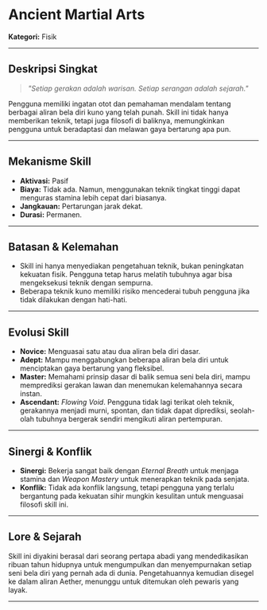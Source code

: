 # Ancient Martial Arts

**Kategori:** Fisik

---

## Deskripsi Singkat
> *"Setiap gerakan adalah warisan. Setiap serangan adalah sejarah."*

Pengguna memiliki ingatan otot dan pemahaman mendalam tentang berbagai aliran bela diri kuno yang telah punah. Skill ini tidak hanya memberikan teknik, tetapi juga filosofi di baliknya, memungkinkan pengguna untuk beradaptasi dan melawan gaya bertarung apa pun.

---

## Mekanisme Skill
*   **Aktivasi:** Pasif
*   **Biaya:** Tidak ada. Namun, menggunakan teknik tingkat tinggi dapat menguras stamina lebih cepat dari biasanya.
*   **Jangkauan:** Pertarungan jarak dekat.
*   **Durasi:** Permanen.

---

## Batasan & Kelemahan
*   Skill ini hanya menyediakan pengetahuan teknik, bukan peningkatan kekuatan fisik. Pengguna tetap harus melatih tubuhnya agar bisa mengeksekusi teknik dengan sempurna.
*   Beberapa teknik kuno memiliki risiko mencederai tubuh pengguna jika tidak dilakukan dengan hati-hati.

---

## Evolusi Skill
*   **Novice:** Menguasai satu atau dua aliran bela diri dasar.
*   **Adept:** Mampu menggabungkan beberapa aliran bela diri untuk menciptakan gaya bertarung yang fleksibel.
*   **Master:** Memahami prinsip dasar di balik semua seni bela diri, mampu memprediksi gerakan lawan dan menemukan kelemahannya secara instan.
*   **Ascendant:** *Flowing Void*. Pengguna tidak lagi terikat oleh teknik, gerakannya menjadi murni, spontan, dan tidak dapat diprediksi, seolah-olah tubuhnya bergerak sendiri mengikuti aliran pertempuran.

---

## Sinergi & Konflik
*   **Sinergi:** Bekerja sangat baik dengan *Eternal Breath* untuk menjaga stamina dan *Weapon Mastery* untuk menerapkan teknik pada senjata.
*   **Konflik:** Tidak ada konflik langsung, tetapi pengguna yang terlalu bergantung pada kekuatan sihir mungkin kesulitan untuk menguasai filosofi skill ini.

---

## Lore & Sejarah
Skill ini diyakini berasal dari seorang pertapa abadi yang mendedikasikan ribuan tahun hidupnya untuk mengumpulkan dan menyempurnakan setiap seni bela diri yang pernah ada di dunia. Pengetahuannya kemudian disegel ke dalam aliran Aether, menunggu untuk ditemukan oleh pewaris yang layak.

---
